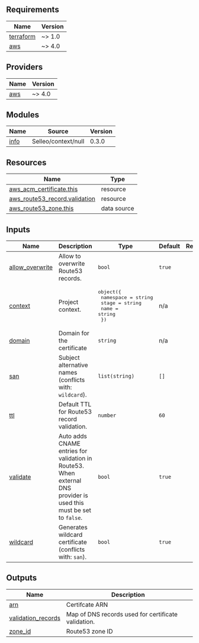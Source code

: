 <!-- BEGIN_TF_DOCS -->
## Requirements

| Name | Version |
|------|---------|
| <a name="requirement_terraform"></a> [terraform](#requirement\_terraform) | ~> 1.0 |
| <a name="requirement_aws"></a> [aws](#requirement\_aws) | ~> 4.0 |

## Providers

| Name | Version |
|------|---------|
| <a name="provider_aws"></a> [aws](#provider\_aws) | ~> 4.0 |

## Modules

| Name | Source | Version |
|------|--------|---------|
| <a name="module_info"></a> [info](#module\_info) | Selleo/context/null | 0.3.0 |

## Resources

| Name | Type |
|------|------|
| [aws_acm_certificate.this](https://registry.terraform.io/providers/hashicorp/aws/latest/docs/resources/acm_certificate) | resource |
| [aws_route53_record.validation](https://registry.terraform.io/providers/hashicorp/aws/latest/docs/resources/route53_record) | resource |
| [aws_route53_zone.this](https://registry.terraform.io/providers/hashicorp/aws/latest/docs/data-sources/route53_zone) | data source |

## Inputs

| Name | Description | Type | Default | Required |
|------|-------------|------|---------|:--------:|
| <a name="input_allow_overwrite"></a> [allow\_overwrite](#input\_allow\_overwrite) | Allow to overwrite Route53 records. | `bool` | `true` | no |
| <a name="input_context"></a> [context](#input\_context) | Project context. | <pre>object({<br>    namespace = string<br>    stage     = string<br>    name      = string<br>  })</pre> | n/a | yes |
| <a name="input_domain"></a> [domain](#input\_domain) | Domain for the certificate | `string` | n/a | yes |
| <a name="input_san"></a> [san](#input\_san) | Subject alternative names (conflicts with: `wildcard`). | `list(string)` | `[]` | no |
| <a name="input_ttl"></a> [ttl](#input\_ttl) | Default TTL for Route53 record validation. | `number` | `60` | no |
| <a name="input_validate"></a> [validate](#input\_validate) | Auto adds CNAME entries for validation in Route53.<br>When external DNS provider is used this must be set to `false`. | `bool` | `true` | no |
| <a name="input_wildcard"></a> [wildcard](#input\_wildcard) | Generates wildcard certificate (conflicts with: `san`). | `bool` | `true` | no |

## Outputs

| Name | Description |
|------|-------------|
| <a name="output_arn"></a> [arn](#output\_arn) | Certifcate ARN |
| <a name="output_validation_records"></a> [validation\_records](#output\_validation\_records) | Map of DNS records used for certificate validation. |
| <a name="output_zone_id"></a> [zone\_id](#output\_zone\_id) | Route53 zone ID |
<!-- END_TF_DOCS -->
